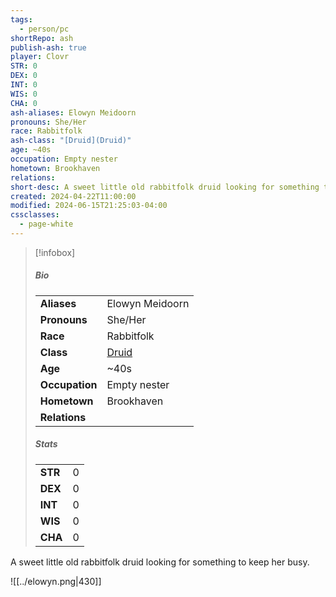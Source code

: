 ```yaml
---
tags:
  - person/pc
shortRepo: ash
publish-ash: true
player: Clovr
STR: 0
DEX: 0
INT: 0
WIS: 0
CHA: 0
ash-aliases: Elowyn Meidoorn
pronouns: She/Her
race: Rabbitfolk
ash-class: "[Druid](Druid)"
age: ~40s
occupation: Empty nester
hometown: Brookhaven
relations: 
short-desc: A sweet little old rabbitfolk druid looking for something to keep her busy.
created: 2024-04-22T11:00:00
modified: 2024-06-15T21:25:03-04:00
cssclasses:
  - page-white
---
```


> [!infobox]
> ##### Bio
> |                |                  |
> | -------------- | ---------------- |
> |**Aliases**     | Elowyn Meidoorn                |
> |**Pronouns**    | She/Her           |
> |**Race**        | Rabbitfolk            |
> |**Class**         | [Druid](Druid)            |
> |**Age**         | ~40s            |
> |**Occupation**  | Empty nester        |
> |**Hometown**|Brookhaven|
> |**Relations**|  |
> 
> ##### Stats
> |      |      |
> | ---- | ---- |
> | **STR**  | 0     |
> | **DEX**  | 0     |
> | **INT**  | 0     |
> | **WIS**  | 0     |
> | **CHA**  | 0     |


A sweet little old rabbitfolk druid looking for something to keep her busy.

![[../elowyn.png|430]]